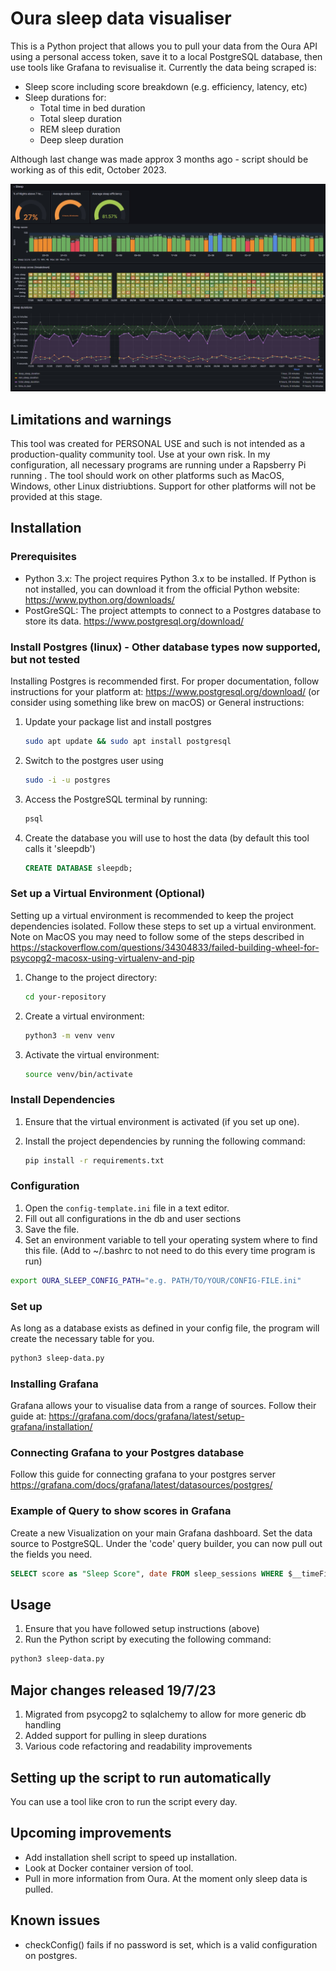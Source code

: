 # Oura sleep data visualiser

This is a Python project that allows you to pull your data from the Oura API using a personal access token, save it to a local PostgreSQL database, then use tools like Grafana to revisualise it. Currently the data being scraped is:

- Sleep score including score breakdown (e.g. efficiency, latency, etc)
- Sleep durations for:
  - Total time in bed duration
  - Total sleep duration
  - REM sleep duration
  - Deep sleep duration
 

Although last change was made approx 3 months ago - script should be working as of this edit, October 2023. 

![Example of visualising your sleep data with this tool](/app-preview.jpg)

## Limitations and warnings

This tool was created for PERSONAL USE and such is not intended as a production-quality community tool. Use at your own risk. In my configuration, all necessary programs are running under a Rapsberry Pi running . The tool should work on other platforms such as MacOS, Windows, other Linux distriubtions. Support for other platforms will not be provided at this stage.

## Installation

### Prerequisites

- Python 3.x: The project requires Python 3.x to be installed. If Python is not installed, you can download it from the official Python website: <https://www.python.org/downloads/>
- PostGreSQL: The project attempts to connect to a Postgres database to store its data. <https://www.postgresql.org/download/>

### Install Postgres (linux) - Other database types now supported, but not tested

Installing Postgres is recommended first.
For proper documentation, follow instructions for your platform at: <https://www.postgresql.org/download/> (or consider using something like brew on macOS)
or
General instructions:

1. Update your package list and install postgres

    ```bash
    sudo apt update && sudo apt install postgresql
    ```

2. Switch to the postgres user using

    ```bash
    sudo -i -u postgres
    ```

3. Access the PostgreSQL terminal by running:

    ```bash
    psql
    ```

4. Create the database you will use to host the data  (by default this tool calls it 'sleepdb')

    ```sql
    CREATE DATABASE sleepdb;
    ```

### Set up a Virtual Environment (Optional)

Setting up a virtual environment is recommended to keep the project dependencies isolated. Follow these steps to set up a virtual environment. Note on MacOS you may need to follow some of the steps described in <https://stackoverflow.com/questions/34304833/failed-building-wheel-for-psycopg2-macosx-using-virtualenv-and-pip>

1. Change to the project directory:

    ```bash
    cd your-repository
    ```

2. Create a virtual environment:

    ```bash
    python3 -m venv venv
    ```

3. Activate the virtual environment:

    ```bash
    source venv/bin/activate
    ```

### Install Dependencies

1. Ensure that the virtual environment is activated (if you set up one).
2. Install the project dependencies by running the following command:

    ```bash
    pip install -r requirements.txt
    ```

### Configuration

1. Open the `config-template.ini` file in a text editor.
2. Fill out all configurations in the db and user sections
3. Save the file.
4. Set an environment variable to tell your operating system where to find this file. (Add to ~/.bashrc to not need to do this every time program is run)

```bash
export OURA_SLEEP_CONFIG_PATH="e.g. PATH/TO/YOUR/CONFIG-FILE.ini"
```

### Set up

As long as a database exists as defined in your config file, the program will create the necessary table for you.

```bash
python3 sleep-data.py
```

### Installing Grafana

Grafana allows your to visualise data from a range of sources. Follow their guide at: <https://grafana.com/docs/grafana/latest/setup-grafana/installation/>

### Connecting Grafana to your Postgres database

Follow this guide for connecting grafana to your postgres server
<https://grafana.com/docs/grafana/latest/datasources/postgres/>

### Example of Query to show scores in Grafana

Create a new Visualization on your main Grafana dashboard. Set the data source to PostgreSQL.
Under the 'code' query builder, you can now pull out the fields you need.

```sql
SELECT score as "Sleep Score", date FROM sleep_sessions WHERE $__timeFilter(date)
```

## Usage

1. Ensure that you have followed setup instructions (above)
2. Run the Python script by executing the following command:

```bash
python3 sleep-data.py
```

## Major changes released 19/7/23

1. Migrated from psycopg2 to sqlalchemy to allow for more generic db handling
2. Added support for pulling in sleep durations
3. Various code refactoring and readability improvements

## Setting up the script to run automatically

You can use a tool like cron to run the script every day.

## Upcoming improvements

- Add installation shell script to speed up installation.
- Look at Docker container version of tool.
- Pull in more information from Oura. At the moment only sleep data is pulled.

## Known issues

- checkConfig() fails if no password is set, which is a valid configuration on postgres.
